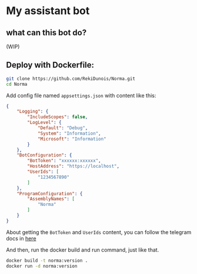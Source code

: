 # My assistant bot

## what can this bot do?

(WIP)

## Deploy with Dockerfile:

```bash
git clone https://github.com/RekiDunois/Norma.git
cd Norma
```

Add config file named `appsettings.json` with content like this:

```json
{
    "Logging": {
        "IncludeScopes": false,
        "LogLevel": {
            "Default": "Debug",
            "System": "Information",
            "Microsoft": "Information"
        }
    },
    "BotConfiguration": {
        "BotToken": "xxxxxx:xxxxxx",
        "HostAddress": "https://localhost",
        "UserIds": [
            "1234567890"
        ]
    },
    "ProgramConfiguration": {
        "AssemblyNames": [
            "Norma"
        ]
    }
}
```

About getting the `BotToken` and `UserIds` content, you can follow the telegram docs in [here](https://core.telegram.org/bots#3-how-do-i-create-a-bot)

And then, run the docker build and run command, just like that.

```bash
docker build -t norma:version .
docker run -d norma:version
```


